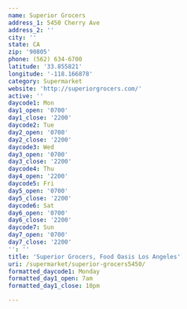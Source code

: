 ```yaml
---
name: Superior Grocers
address_1: 5450 Cherry Ave
address_2: ''
city: ''
state: CA
zip: '90805'
phone: (562) 634-6700
latitude: '33.855821'
longitude: '-118.166878'
category: Supermarket
website: 'http://superiorgrocers.com/'
active: ''
daycode1: Mon
day1_open: '0700'
day1_close: '2200'
daycode2: Tue
day2_open: '0700'
day2_close: '2200'
daycode3: Wed
day3_open: '0700'
day3_close: '2200'
daycode4: Thu
day4_open: '2200'
daycode5: Fri
day5_open: '0700'
day5_close: '2200'
daycode6: Sat
day6_open: '0700'
day6_close: '2200'
daycode7: Sun
day7_open: '0700'
day7_close: '2200'
'': ''
title: 'Superior Grocers, Food Oasis Los Angeles'
uri: /supermarket/superior-grocers5450/
formatted_daycode1: Monday
formatted_day1_open: 7am
formatted_day1_close: 10pm

---
```

